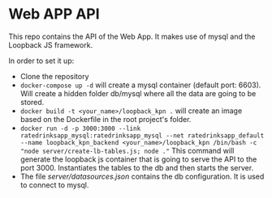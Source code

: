 # Web APP API

This repo contains the API of the Web App.
It makes use of mysql and the Loopback JS framework.

In order to set it up:

* Clone the repository
* `docker-compose up -d` will create a mysql container (default port: 6603). 
Will create a hidden folder db/mysql where all the data are going to be stored. 
* `docker build -t <your_name>/loopback_kpn .` will create an image based on the Dockerfile in the root project's folder.
* `docker run -d -p 3000:3000 --link ratedrinksapp_mysql:ratedrinksapp_mysql --net ratedrinksapp_default --name loopback_kpn_backend <your_name>/loopback_kpn /bin/bash -c "node server/create-lb-tables.js; node ."`
This command will generate the loopback js container that is going to serve the API to the port 3000. Instantiates the tables
to the db and then starts the server.
*  The file _server/datasources.json_ contains the db configuration. It is used to connect to mysql.